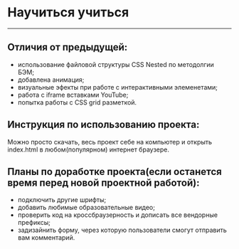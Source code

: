 # Научиться учиться

---

## Отличия от предыдущей:

- использование файловой структуры CSS Nested по методолгии БЭМ;
- добавлена анимация;
- визуальные эфекты при работе с интерактивными элеменетами;
- работа с iframe вставками YouTube;
- попытка работы с CSS grid разметкой.

## Инструкция по использованию проекта:

Можно просто скачать, весь проект себе на компьютер и открыть index.html в любом(популярном) интернет браузере.

## Планы по доработке проекта(если останется время перед новой проектной работой):

- подключить другие шрифты;
- добавить любимые образовательные видео;
- проверить код на кроссбраузерность и дописать все вендорные префиксы;
- задизайнить форму, через которую пользователи смогут отправить вам комментарий.
